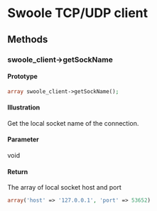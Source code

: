 # Swoole TCP/UDP client

## Methods 

### swoole_client->getSockName

#### Prototype

```php
array swoole_client->getSockName();
```

#### Illustration

Get the local socket name of the connection.

#### Parameter

void

#### Return

The array of local socket host and port

``` php
array('host' => '127.0.0.1', 'port' => 53652)
```
